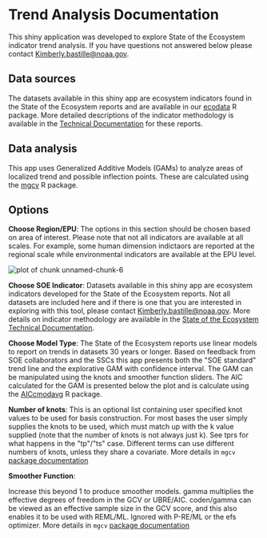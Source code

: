 # Trend Analysis Documentation

This shiny application was developed to explore State of the Ecosystem indicator trend analysis. If you have questions not answered below please contact Kimberly.bastille@noaa.gov.

## Data sources
The datasets available in this shiny app are ecosystem indicators found in the State of the Ecosystem reports and are available in our [ecodata](https://github.com/NOAA-EDAB/ecodata) R package. More detailed descriptions of the indicator methodology is available in the [Technical Documentation](https://noaa-edab.github.io/tech-doc/) for these reports. 

## Data analysis

This app uses Generalized Additive Models (GAMs) to analyze areas of localized trend and possible inflection points. These are calculated using the [mgcv](https://stat.ethz.ch/R-manual/R-devel/library/mgcv/html/gam.html) R package. 


## Options
**Choose Region/EPU**: The options in this section should be chosen based on area of interest. Please note that not all indicators are available at all scales. For example, some human dimension indictaors are reported at the regional scale while environmental indicators are available at the EPU level. 

![plot of chunk unnamed-chunk-6](C:/Users/kimberly.bastille/Desktop/Rgghhh/soetrends/images/EPU_Designations_Map.jpg)

**Choose SOE Indicator**: Datasets available in this shiny app are ecosystem indicators developed for the State of the Ecosystem reports. Not all datasets are included here and if there is one that you are interested in exploring with this tool, please contact Kimberly.bastille@noaa.gov. More details on indicator methodology are available in the [State of the Ecosystem Technical Documentation](https://noaa-edab.github.io/tech-doc/). 

**Choose Model Type**: The State of the Ecosystem reports use linear models to report on trends in datasets 30 years or longer. Based on feedback from SOE collaborators and the SSCs this app presents both the "SOE standard" trend line and the explorative GAM with confidence interval. The GAM can be manipulated using the knots and smoother function sliders. The AIC calculated for the GAM is presented below the plot and is calculate using the [AICcmodavg](https://www.rdocumentation.org/packages/AICcmodavg/versions/2.3-1/topics/AICcmodavg-package) R package. 

**Number of knots**: 
This is an optional list containing user specified knot values to be used for basis construction. For most bases the user simply supplies the knots to be used, which must match up with the k value supplied (note that the number of knots is not always just k). See tprs for what happens in the "tp"/"ts" case. Different terms can use different numbers of knots, unless they share a covariate. More details in `mgcv` [package documentation](https://www.rdocumentation.org/packages/mgcv/versions/1.8-35/topics/gam)

**Smoother Function**:

Increase this beyond 1 to produce smoother models. gamma multiplies the effective degrees of freedom in the GCV or UBRE/AIC. coden/gamma can be viewed as an effective sample size in the GCV score, and this also enables it to be used with REML/ML. Ignored with P-RE/ML or the efs optimizer. More details in `mgcv` [package documentation](https://www.rdocumentation.org/packages/mgcv/versions/1.8-35/topics/gam)



